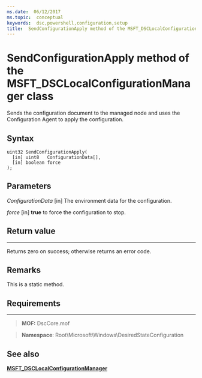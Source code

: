 ```yaml
---
ms.date:  06/12/2017
ms.topic:  conceptual
keywords:  dsc,powershell,configuration,setup
title:  SendConfigurationApply method of the MSFT_DSCLocalConfigurationManager class
---
```


# SendConfigurationApply method of the MSFT_DSCLocalConfigurationManager class

Sends the configuration document to the managed node and uses the Configuration Agent to apply the configuration.

Syntax
------

```mof
uint32 SendConfigurationApply(
  [in] uint8   ConfigurationData[],
  [in] boolean force
);
```

Parameters
----------

*ConfigurationData* \[in\]
The environment data for the configuration.

*force* \[in\]
**true** to force the configuration to stop.

## Return value
------------

Returns zero on success; otherwise returns an error code.

## Remarks

This is a static method.

## Requirements
------------
>**MOF:** DscCore.mof

>**Namespace**: Root\Microsoft\Windows\DesiredStateConfiguration


## See also


[**MSFT_DSCLocalConfigurationManager**](msft-dsclocalconfigurationmanager.md)